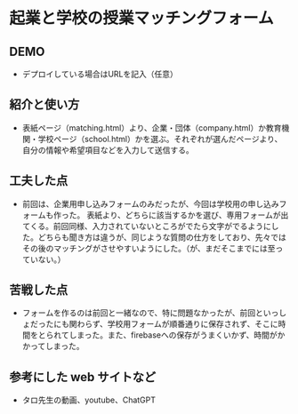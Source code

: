 # 起業と学校の授業マッチングフォーム

## DEMO

  - デプロイしている場合はURLを記入（任意）

## 紹介と使い方

  - 表紙ページ（matching.html）より、企業・団体（company.html）か教育機関・学校ページ（school.html）かを選ぶ。それぞれが選んだページより、自分の情報や希望項目などを入力して送信する。

## 工夫した点

  - 前回は、企業用申し込みフォームのみだったが、今回は学校用の申し込みフォームも作った。
  表紙より、どちらに該当するかを選び、専用フォームが出てくる。前回同様、入力されていないところがでたら文字がでるようにした。どちらも聞き方は違うが、同じような質問の仕方をしており、先々ではその後のマッチングがさせやすいようにした。（が、まだそこまでには至っていない。）

## 苦戦した点

  - フォームを作るのは前回と一緒なので、特に問題なかったが、前回といっしょだったにも関わらず、学校用フォームが順番通りに保存されず、そこに時間をとられてしまった。また、firebaseへの保存がうまくいかず、時間がかかってしまった。

## 参考にした web サイトなど

  - タロ先生の動画、youtube、ChatGPT